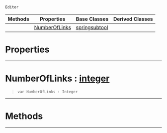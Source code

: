  `Editor`

|Methods|Properties|Base Classes|Derived Classes|
|---|---|---|---|
| |[ NumberOfLinks](https://plasmaengine.github.io/PlasmaDocs/Plasma1/C++/code_reference/class_reference/ropecreatorsubtool.markdown#numberoflinks-plasma-engin)|[springsubtool](https://plasmaengine.github.io/PlasmaDocs/Plasma1/C++/code_reference/class_reference/springsubtool.markdown)| |


 #  Properties


---  
 #  NumberOfLinks : [integer](https://plasmaengine.github.io/PlasmaDocs/Plasma1/C++/code_reference/lightning_base_types/integer.markdown)

> 
> ``` lang=cpp, name=Lightning
> var NumberOfLinks : Integer


---  
 #  Methods


---  
 

 